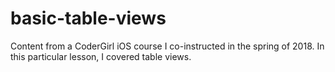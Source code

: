# basic-table-views
Content from a CoderGirl iOS course I co-instructed in the spring of 2018.  In this particular lesson, I covered table views.
